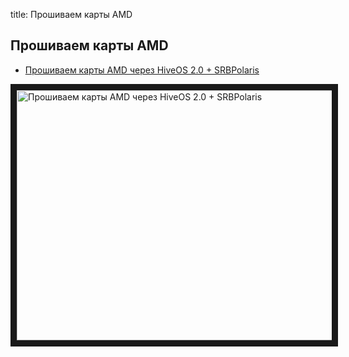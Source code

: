 title: Прошиваем карты AMD

## Прошиваем карты AMD
- <a href="https://www.youtube.com/watch?v=DyQbj45Hfvs">Прошиваем карты AMD через HiveOS 2.0 + SRBPolaris</a>

<a href="http://www.youtube.com/watch?feature=player_embedded&v=DyQbj45Hfvs
" target="_blank"><img src="http://img.youtube.com/vi/DyQbj45Hfvs/0.jpg"
alt="Прошиваем карты AMD через HiveOS 2.0 + SRBPolaris" width="630" height="400" border="10" /></a>
